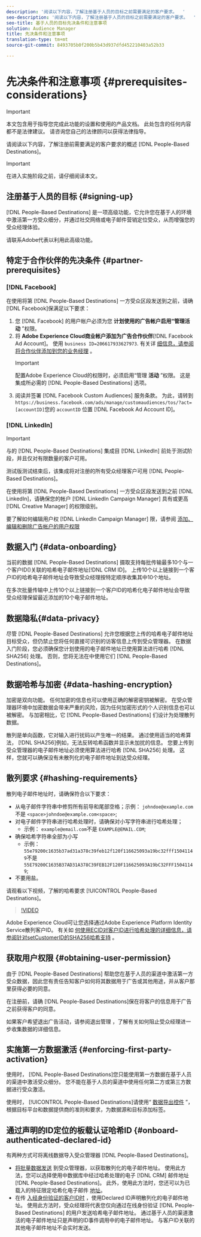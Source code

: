 ```yaml
---
description: '阅读以下内容，了解注册基于人员的目标之前需要满足的客户要求。  '
seo-description: '阅读以下内容，了解注册基于人员的目标之前需要满足的客户要求。  '
seo-title: 基于人员的目标先决条件和注意事项
solution: Audience Manager
title: 先决条件和注意事项
translation-type: tm+mt
source-git-commit: 8493705b0f200b5b43d937dfd452210403a52b33

---
```



# 先决条件和注意事项 {#prerequisites-considerations}

>[!IMPORTANT]
>本文包含用于指导您完成此功能的设置和使用的产品文档。 此处包含的任何内容都不是法律建议。 请咨询您自己的法律顾问以获得法律指导。

请阅读以下内容，了解注册前需要满足的客户要求的概述 [!DNL People-Based Destinations]。

>[!IMPORTANT]
> 在进入实施阶段之前，请仔细阅读本文。

## 注册基于人员的目标 {#signing-up}

[!DNL People-Based Destinations] 是一项高级功能，它允许您在基于人的环境中激活第一方受众细分，并通过社交网络或电子邮件营销定位受众，从而增强您的受众经理体验。

请联系Adobe代表以利用此高级功能。

## 特定于合作伙伴的先决条件 {#partner-prerequisites}

### [!DNL Facebook]

在使用将第 [!DNL People-Based Destinations] 一方受众区段发送到之前，请确 [!DNL Facebook]保满足以下要求：

1. 您 [!DNL Facebook] 的用户帐户必须为您 **计划使用的广告帐户启用“管理活动** ”权限。
2. 将 **Adobe Experience Cloud商业帐户添加为广告合作伙伴**[!DNL Facebook Ad Account]。 使用 `business ID=206617933627973`. 有关详 [细信息，请参阅将合作伙伴添加到您的业务经理](https://www.facebook.com/business/help/1717412048538897) 。
   >[!IMPORTANT]
   > 配置Adobe Experience Cloud的权限时，必须启用“管理 **活动** ”权限。 这是集成所必需的 [!DNL People-Based Destinations] 选项。
3. 阅读并签署 [!DNL Facebook Custom Audiences] 服务条款。 为此，请转到 `https://business.facebook.com/ads/manage/customaudiences/tos/?act=[accountID]`您的 `accountID` 位置 [!DNL Facebook Ad Account ID]。

### [!DNL LinkedIn]

>[!IMPORTANT]
>
> 与的 [!DNL People-Based Destinations] 集成目 [!DNL LinkedIn] 前处于测试阶段，并且仅对有限数量的客户可用。
> 
> 测试版测试结束后，该集成将对注册的所有受众经理客户可用 [!DNL People-Based Destinations]。

在使用将第 [!DNL People-Based Destinations] 一方受众区段发送到之前 [!DNL LinkedIn]，请确保您的帐户 [!DNL LinkedIn Campaign Manager] 具有或更高 [!DNL Creative Manager] 的权限级别。

要了解如何编辑用户权 [!DNL LinkedIn Campaign Manager] 限，请参阅 [添加、编辑和删除广告帐户的用户权限](https://www.linkedin.com/help/lms/answer/5753)

## 数据入门 {#data-onboarding}

当前的数据 [!DNL People-Based Destinations] 摄取支持每批传输最多10个与一个客户ID()关联的哈希电子邮件地址[!DNL CRM ID]。 上传10个以上链接到一个客户ID的哈希电子邮件地址会导致受众经理按特定顺序收集其中10个地址。

在多次批量传输中上传10个以上链接到一个客户ID的哈希化电子邮件地址会导致受众经理保留最近添加的10个电子邮件地址。

## 数据隐私{#data-privacy}

尽管 [!DNL People-Based Destinations] 允许您根据您上传的哈希电子邮件地址目标受众，但仍禁止您将任何直接可识别的访客信息上传到受众管理器。 在数据入门阶段，您必须确保您计划使用的电子邮件地址已使用算法进行哈希 [!DNL SHA256] 处理。 否则，您将无法在中使用它们 [!DNL People-Based Destinations]。

## 数据哈希与加密 {#data-hashing-encryption}

加密是双向功能。 任何加密的信息也可以使用正确的解密密钥被解密。 在受众管理器环境中加密数据会带来严重的风险，因为任何加密形式的个人识别信息也可以被解密。 与加密相比，它 [!DNL People-Based Destinations] 们设计为处理散列数据。

散列是单向函数，它对输入进行扰码以产生唯一的结果。 通过使用适当的哈希算法， [!DNL SHA256]例如，无法反转哈希函数并显示未加扰的信息。 您要上传到受众管理器的电子邮件地址必须使用算法进行哈希 [!DNL SHA256] 处理。 这样，您就可以确保没有未散列化的电子邮件地址到达受众经理。

## 散列要求 {#hashing-requirements}

散列电子邮件地址时，请确保符合以下要求：

* 从电子邮件字符串中修剪所有前导和尾部空格；示例： `johndoe@example.com`不是 `<space>johndoe@example.com<space>`;
* 对电子邮件字符串进行哈希处理时，请确保对小写字符串进行哈希处理；
   * 示例： `example@email.com`不是 `EXAMPLE@EMAIL.COM`;
* 确保哈希字符串全部为小写
   * 示例： `55e79200c1635b37ad31a378c39feb12f120f116625093a19bc32fff15041149`不是 `55E79200C1635B37AD31A378C39FEB12F120F116625093A19bC32FFF15041149`;
* 不要用盐。

请观看以下视频，了解的哈希要求 [!UICONTROL People-Based Destinations]。

>[!VIDEO](https://video.tv.adobe.com/v/29003/)

Adobe Experience Cloud可让您选择通过Adobe Experience Platform Identity Service散列客户ID。 有关如 [何使用ECID对客户ID进行哈希处理的详细信息，请参阅针对setCustomerID的SHA256哈希支持](https://docs.adobe.com/content/help/en/id-service/using/reference/hashing-support.html) 。

## 获取用户权限 {#obtaining-user-permission}

由于 [!DNL People-Based Destinations] 帮助您在基于人员的渠道中激活第一方受众数据，因此您有责任告知客户如何将其数据用于广告或其他用途，并从客户那里获得必要的同意。

在注册前，请确 [!DNL People-Based Destinations]保在将客户的信息用于广告之前获得客户的同意。

如果客户希望退出广告活动，请参阅退出管理 [](../../overview/data-security-and-privacy/data-privacy-requests.md) ，了解有关如何阻止受众经理进一步收集数据的详细信息。

## 实施第一方数据激活 {#enforcing-first-party-activation}

使用时， [!DNL People-Based Destinations]您只能使用第一方数据在基于人员的渠道中激活受众细分。 您不能在基于人员的渠道中使用任何第二方或第三方数据进行受众激活。

使用时， [!UICONTROL People-Based Destinations]请使用“ [数据导出控件](../data-export-controls.md) ”，根据目标平台和数据提供商的准则和要求，为数据源和目标添加标签。

## 通过声明的ID定位的板载认证哈希ID {#onboard-authenticated-declared-id}

有两种方式可将离线数据导入受众管理器 [!DNL People-Based Destinations]。

* [将批量数据发送](../../integration/sending-audience-data/batch-data-transfer-explained/batch-data-transfer-overview.md) 到受众管理器，以获取散列化的电子邮件地址。 使用此方法，您可以选择使用中数据库中经过哈希处理的电子 [!DNL CRM] 邮件地址 [!DNL People-Based Destinations]。 此外，使用此方法时，您还可以为已载入的特征限定哈希化电子邮件 [地址](../traits/trait-and-segment-qualification-reference.md)。
* 在传 [入经身份验证的客户ID时](../declared-ids.md) ，使用Declared ID声明散列化的电子邮件地址。 使用此方法时，受众经理将代表您仅向通过在线身份验证 [!DNL People-Based Destinations] 的用户发送哈希电子邮件地址。 通过基于人员的渠道激活的电子邮件地址只是声明的ID事件调用中的电子邮件地址。 与客户ID关联的其他电子邮件地址不会实时发送。
